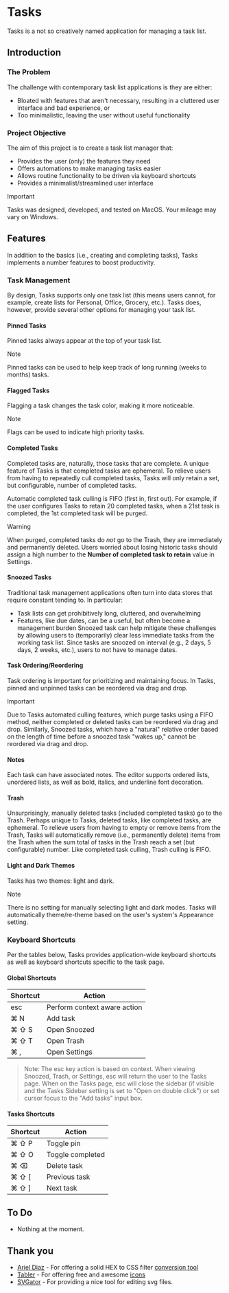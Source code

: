 # Tasks
Tasks is a not so creatively named application for managing a task list.

## Introduction

### The Problem
The challenge with contemporary task list applications is they are either:

* Bloated with features that aren't necessary, resulting in a cluttered user interface and bad experience, or
* Too minimalistic, leaving the user without useful functionality

### Project Objective
The aim of this project is to create a task list manager that:

* Provides the user (only) the features they need
* Offers automations to make managing tasks easier
* Allows routine functionality to be driven via keyboard shortcuts
* Provides a minimalist/streamlined user interface

> [!IMPORTANT]
> Tasks was designed, developed, and tested on MacOS. Your mileage may vary on Windows.

## Features
In addition to the basics (i.e., creating and completing tasks), Tasks implements a number features to boost productivity.

### Task Management
By design, Tasks supports only one task list (this means users cannot, for example, create lists for Personal, Office, Grocery, etc.). Tasks does, however, provide several other options for managing your task list.

#### Pinned Tasks
Pinned tasks always appear at the top of your task list.
> [!NOTE]
> Pinned tasks can be used to help keep track of long running (weeks to months) tasks.

#### Flagged Tasks
Flagging a task changes the task color, making it more noticeable.
> [!NOTE]
> Flags can be used to indicate high priority tasks.

#### Completed Tasks
Completed tasks are, naturally, those tasks that are complete. A unique feature of Tasks is that completed tasks are ephemeral. To relieve users from having to repeatedly cull completed tasks, Tasks will only retain a set, but configurable, number of completed tasks.

Automatic completed task culling is FIFO (first in, first out). For example, if the user configures Tasks to retain 20 completed tasks, when a 21st task is completed, the 1st completed task will be purged.

> [!WARNING]
> When purged, completed tasks do *not* go to the Trash, they are immediately and permanently deleted. Users worried about losing historic tasks should assign a high number to the **Number of completed task to retain** value in Settings.

#### Snoozed Tasks
Traditional task management applications often turn into data stores that require constant tending to. In particular:
* Task lists can get prohibitively long, cluttered, and overwhelming
* Features, like due dates, can be a useful, but often become a management burden
Snoozed task can help mitigate these challenges by allowing users to (temporarily) clear less immediate tasks from the working task list. Since tasks are snoozed on interval (e.g., 2 days, 5 days, 2 weeks, etc.), users to not have to manage dates.

#### Task Ordering/Reordering
Task ordering is important for prioritizing and maintaining focus. In Tasks, pinned and unpinned tasks can be reordered via drag and drop.

> [!IMPORTANT]
> Due to Tasks automated culling features, which purge tasks using a FIFO method, neither completed or deleted tasks can be reordered via drag and drop. Similarly, Snoozed tasks, which have a "natural" relative order based on the length of time before a snoozed task "wakes up," cannot be reordered via drag and drop.

#### Notes
Each task can have associated notes. The editor supports ordered lists, unordered lists, as well as bold, italics, and underline font decoration.

#### Trash
Unsurprisingly, manually deleted tasks (included completed tasks) go to the Trash. Perhaps unique to Tasks, deleted tasks, like completed tasks, are ephemeral. To relieve users from having to empty or remove items from the Trash, Tasks will automatically remove (i.e., permanently delete) items from the Trash when the sum total of tasks in the Trash reach a set (but configurable) number. Like completed task culling, Trash culling is FIFO.

#### Light and Dark Themes
Tasks has two themes: light and dark.

> [!NOTE]
> There is no setting for manually selecting light and dark modes. Tasks will automatically theme/re-theme based on the user's system's Appearance setting.

### Keyboard Shortcuts
Per the tables below, Tasks provides application-wide keyboard shortcuts as well as keyboard shortcuts specific to the task page.

#### Global Shortcuts

| Shortcut         | Action                     |
|------------------|----------------------------|
| esc              | Perform context aware action |
| ⌘ N              | Add task                   |
| ⌘ ⇧ S            | Open Snoozed               |
| ⌘ ⇧ T            | Open Trash                 |
| ⌘ ,              | Open Settings              |


> Note: The esc key action is based on context. When viewing Snoozed, Trash, or Settings,
esc will return the user to the Tasks page. When on the Tasks page, esc will close the  sidebar (if visible and the Tasks
Sidebar setting is set to "Open on double click") or set cursor focus to the "Add tasks" input box.

#### Tasks Shortcuts

| Shortcut          | Action               |
|-------------------|----------------------|
| ⌘ ⇧ P            | Toggle pin           |
| ⌘ ⇧ O            | Toggle completed      |
| ⌘ ⌫              | Delete task          |
| ⌘ ⇧ [            | Previous task        |
| ⌘ ⇧ ]            | Next task            |

## To Do
* Nothing at the moment.

## Thank you
* [Ariel Diaz](https://github.com/fullmetalbrackets) - For offering a solid HEX to CSS filter [conversion tool](https://cssfiltergenerator.lol/)
* [Tabler](https://tabler.io/) - For offering free and awesome [icons](https://tabler.io/icons)
* [SVGator](https://www.svgator.com/) - For providing a nice tool for editing svg files.